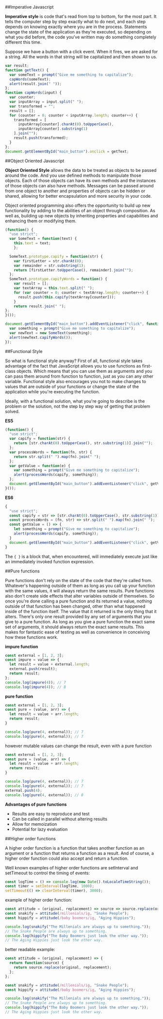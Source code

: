 ##Imperative Javascript

**Imperative style** is code that's read from top to bottom, for the most part. It tells the computer step by step exactly what to do next, and each step depends on knowing exactly where you are in the process. Statements change the state of the application as they're executed, so depending on what you did before, the code you've written may do something completely different this time. 

Suppose we have a button with a click event. When it fires, we are asked for a string. All the words in that string will be capitalized and then shown to us.

```js
var result;
function getText() {
  var someText = prompt("Give me something to capitalize");
  capWords(someText);
  alert(result.join(" "));
};
function capWords(input) {
  var counter;
  var inputArray = input.split(" ");
  var transformed = "";
  result = [];
  for (counter = 0; counter < inputArray.length; counter++) {
    transformed = [
      inputArray[counter].charAt(0).toUpperCase(),
      inputArray[counter].substring(1)
    ].join("");
    result.push(transformed);
  }
};
document.getElementById("main_button").onclick = getText;
```

##Object Oriented Javascript

**Object Oriented Style** allows the data to be treated as objects to be passed around the code. And you use defined methods to manipulate those objects. Each of those objects can have its own methods and the instances of those objects can also have methods. Messages can be passed around from one object to another and properties of objects can be hidden or shared, allowing for better encapsulation and more security in your code.

Object oriented programming also offers the opportunity to build up new functionality by adding to the abilities of an object through composition. As well as, building up new objects by inheriting properties and capabilities and enhancing them or modifying them.

```js
(function() {
  "use strict";
  var SomeText = function(text) {
    this.text = text;
    };

  SomeText.prototype.capify = function(str) {
    var firstLetter = str.charAt(0);
    var remainder = str.substring(1);
    return [firstLetter.toUpperCase(), remainder].join("");
  };
  SomeText.prototype.capifyWords = function() {
    var result = [];
    var textArray = this.text.split(" ");
    for (var counter = 0; counter < textArray.length; counter++) {
      result.push(this.capify(textArray[counter]));
    }
    return result.join(" ");
};
}());

document.getElementById("main_button").addEventListener("click", function(e) {
  var something = prompt("Give me something to capitalize");
  var newText = new SomeText(something);
  alert(newText.capifyWords());
});
```

##Functional Style

So what is functional style anyway? First of all, functional style takes advantage of the fact that JavaScript allows you to use functions as first-class objects. Which means that you can use them as arguments and you can pass them around from function to function, just as you can any other variable. Functional style also encourages you not to make changes to values that are outside of your functions or change the state of the application while you're executing the function.

Ideally, with a functional solution, what you're going to describe is the problem or the solution, not the step by step way of getting that problem solved.

**ES5**

```js
(function() {
  "use strict";
  var capify = function(str) {
    return [str.charAt(0).toUpperCase(), str.substring(1)].join("");
  };
  var processWords = function(fn, str) {
    return str.split(" ").map(fn).join(" ");
  };
  var getValue = function(e) {
    var something = prompt("Give me something to capitalize");
    alert(processWords(capify, something));
  };
  document.getElementById("main_button").addEventListener("click", getValue);
}());
```

**ES6**

```js
{
  "use strict";
  const capify = str => [str.charAt(0).toUpperCase(), str.substring(1)].join("");
  const processWords = (fn, str) => str.split(" ").map(fn).join(" ");
  const getValue = () => {
    let something = prompt("Give me something to capitalize");
    alert(processWords(capify, something));
  }
  document.getElementById("main_button").addEventListener("click", getValue);
}
```

The `{ }` is a block that, when encountered, will immediately execute just like an immediately invoked function expression.


##Pure functions

Pure functions don't rely on the state of the code that they're called from. Whatever's happening outside of them as long as you call up your function with the same values, it will always return the same results. Pure functions also don't create side effects that alter variables outside of themselves. So once you're done calling a pure function and its returned a value, nothing outside of that function has been changed, other than what happened inside of the function itself. The value that it returned is the only thing that it alters. There's only one result provided by any set of arguments that you give to a pure function. As long as you give a pure function the exact same set of arguments, it should always return the exact same results. This makes for fantastic ease of testing as well as convenience in conceiving how these functions work.

**impure function**

```js
const external = [1, 2, 3];
const impure = value => {
  let result = value + external.length;
  external.push(result);
  return result;
};
console.log(impure(4)); // 7
console.log(impure(4)); // 8
```

**pure function**

```js
const external = [1, 2, 3];
const pure = (value, arr) => {
  let result = value + arr.length;
  return result;
}

console.log(pure(4, external)); // 7
console.log(pure(4, external)); // 7
```

however mutable values can change the result, even with a pure function

```js
const external = [1, 2, 3];
const pure = (value, arr) => {
  let result = value + arr.length;
  return result;
}

console.log(pure(4, external)); // 7
console.log(pure(4, external)); // 7
external.push(4);
console.log(pure(4, external)); // 8
```

**Advantages of pure functions**

- Results are easy to reproduce and test
- Can be called in parallel without altering results
- Allow for memoization
- Potential for lazy evaluation

##Higher order functions

A higher order function is a function that takes another function as an argument or a function that returns a function as a result. And of course, a higher order function could also accept and return a function.

Well known examples of higher order functions are setInterval and setTimeout to control the timing of events:

```js
const logTime = () => console.log(new Date().toLocaleTimeString());
const timer = setInterval(logTime, 1000);
setTimeout(() => clearInterval(timer), 3000);
```
example of higher order function:

```js
const attitude = (original, replacement) => source => source.replace(original, replacement);
const snakify = attitude(/millenials/ig, "Snake People");
const hippify = attitude(/baby boomers/ig, "Aging Hippies");

console.log(snakify("The Millenials are always up to something."));
// The Snake People are always up to something.
console.log(hippify("The Baby Boomers just look the other way."));
// The Aging Hippies just look the other way.
```

better readable example:

```js
const attitude = (original, replacement) => {
  return function(source) {
    return source.replace(original, replacement);
  };
};

const snakify = attitude(/millenials/ig, "Snake People");
const hippify = attitude(/baby boomers/ig, "Aging Hippies");

console.log(snakify("The Millenials are always up to something."));
// The Snake People are always up to something.
console.log(hippify("The Baby Boomers just look the other way."));
// The Aging Hippies just look the other way.
```